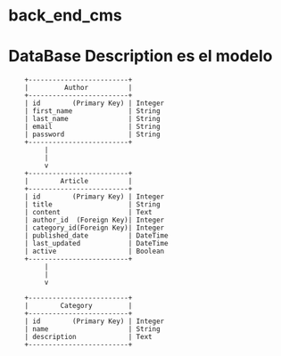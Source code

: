 # back_end_cms

DataBase Description  es el modelo
=======

        +-------------------------+
        |         Author          |
        +-------------------------+
        | id        (Primary Key) | Integer
        | first_name              | String
        | last_name               | String
        | email                   | String
        | password                | String
        +-------------------------+
             |
             |
             v
        +-------------------------+
        |        Article          |
        +-------------------------+
        | id        (Primary Key) | Integer
        | title                   | String
        | content                 | Text
        | author_id  (Foreign Key)| Integer
        | category_id(Foreign Key)| Integer
        | published_date          | DateTime
        | last_updated            | DateTime
        | active                  | Boolean
        +-------------------------+
             |
             |
             v
             
        +-------------------------+
        |        Category         |
        +-------------------------+
        | id        (Primary Key) | Integer
        | name                    | String
        | description             | Text
        +-------------------------+